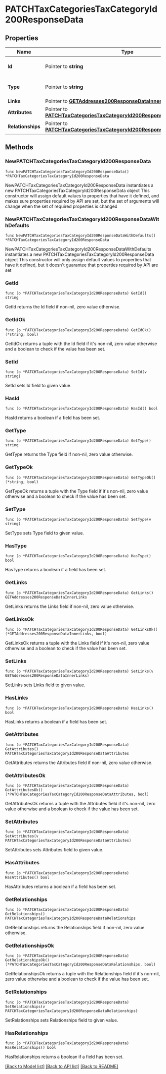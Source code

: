 # PATCHTaxCategoriesTaxCategoryId200ResponseData

## Properties

Name | Type | Description | Notes
------------ | ------------- | ------------- | -------------
**Id** | Pointer to **string** | The resource&#39;s id | [optional] 
**Type** | Pointer to **string** | The resource&#39;s type | [optional] [default to "tax_categories"]
**Links** | Pointer to [**GETAddresses200ResponseDataInnerLinks**](GETAddresses200ResponseDataInnerLinks.md) |  | [optional] 
**Attributes** | Pointer to [**PATCHTaxCategoriesTaxCategoryId200ResponseDataAttributes**](PATCHTaxCategoriesTaxCategoryId200ResponseDataAttributes.md) |  | [optional] 
**Relationships** | Pointer to [**PATCHTaxCategoriesTaxCategoryId200ResponseDataRelationships**](PATCHTaxCategoriesTaxCategoryId200ResponseDataRelationships.md) |  | [optional] 

## Methods

### NewPATCHTaxCategoriesTaxCategoryId200ResponseData

`func NewPATCHTaxCategoriesTaxCategoryId200ResponseData() *PATCHTaxCategoriesTaxCategoryId200ResponseData`

NewPATCHTaxCategoriesTaxCategoryId200ResponseData instantiates a new PATCHTaxCategoriesTaxCategoryId200ResponseData object
This constructor will assign default values to properties that have it defined,
and makes sure properties required by API are set, but the set of arguments
will change when the set of required properties is changed

### NewPATCHTaxCategoriesTaxCategoryId200ResponseDataWithDefaults

`func NewPATCHTaxCategoriesTaxCategoryId200ResponseDataWithDefaults() *PATCHTaxCategoriesTaxCategoryId200ResponseData`

NewPATCHTaxCategoriesTaxCategoryId200ResponseDataWithDefaults instantiates a new PATCHTaxCategoriesTaxCategoryId200ResponseData object
This constructor will only assign default values to properties that have it defined,
but it doesn't guarantee that properties required by API are set

### GetId

`func (o *PATCHTaxCategoriesTaxCategoryId200ResponseData) GetId() string`

GetId returns the Id field if non-nil, zero value otherwise.

### GetIdOk

`func (o *PATCHTaxCategoriesTaxCategoryId200ResponseData) GetIdOk() (*string, bool)`

GetIdOk returns a tuple with the Id field if it's non-nil, zero value otherwise
and a boolean to check if the value has been set.

### SetId

`func (o *PATCHTaxCategoriesTaxCategoryId200ResponseData) SetId(v string)`

SetId sets Id field to given value.

### HasId

`func (o *PATCHTaxCategoriesTaxCategoryId200ResponseData) HasId() bool`

HasId returns a boolean if a field has been set.

### GetType

`func (o *PATCHTaxCategoriesTaxCategoryId200ResponseData) GetType() string`

GetType returns the Type field if non-nil, zero value otherwise.

### GetTypeOk

`func (o *PATCHTaxCategoriesTaxCategoryId200ResponseData) GetTypeOk() (*string, bool)`

GetTypeOk returns a tuple with the Type field if it's non-nil, zero value otherwise
and a boolean to check if the value has been set.

### SetType

`func (o *PATCHTaxCategoriesTaxCategoryId200ResponseData) SetType(v string)`

SetType sets Type field to given value.

### HasType

`func (o *PATCHTaxCategoriesTaxCategoryId200ResponseData) HasType() bool`

HasType returns a boolean if a field has been set.

### GetLinks

`func (o *PATCHTaxCategoriesTaxCategoryId200ResponseData) GetLinks() GETAddresses200ResponseDataInnerLinks`

GetLinks returns the Links field if non-nil, zero value otherwise.

### GetLinksOk

`func (o *PATCHTaxCategoriesTaxCategoryId200ResponseData) GetLinksOk() (*GETAddresses200ResponseDataInnerLinks, bool)`

GetLinksOk returns a tuple with the Links field if it's non-nil, zero value otherwise
and a boolean to check if the value has been set.

### SetLinks

`func (o *PATCHTaxCategoriesTaxCategoryId200ResponseData) SetLinks(v GETAddresses200ResponseDataInnerLinks)`

SetLinks sets Links field to given value.

### HasLinks

`func (o *PATCHTaxCategoriesTaxCategoryId200ResponseData) HasLinks() bool`

HasLinks returns a boolean if a field has been set.

### GetAttributes

`func (o *PATCHTaxCategoriesTaxCategoryId200ResponseData) GetAttributes() PATCHTaxCategoriesTaxCategoryId200ResponseDataAttributes`

GetAttributes returns the Attributes field if non-nil, zero value otherwise.

### GetAttributesOk

`func (o *PATCHTaxCategoriesTaxCategoryId200ResponseData) GetAttributesOk() (*PATCHTaxCategoriesTaxCategoryId200ResponseDataAttributes, bool)`

GetAttributesOk returns a tuple with the Attributes field if it's non-nil, zero value otherwise
and a boolean to check if the value has been set.

### SetAttributes

`func (o *PATCHTaxCategoriesTaxCategoryId200ResponseData) SetAttributes(v PATCHTaxCategoriesTaxCategoryId200ResponseDataAttributes)`

SetAttributes sets Attributes field to given value.

### HasAttributes

`func (o *PATCHTaxCategoriesTaxCategoryId200ResponseData) HasAttributes() bool`

HasAttributes returns a boolean if a field has been set.

### GetRelationships

`func (o *PATCHTaxCategoriesTaxCategoryId200ResponseData) GetRelationships() PATCHTaxCategoriesTaxCategoryId200ResponseDataRelationships`

GetRelationships returns the Relationships field if non-nil, zero value otherwise.

### GetRelationshipsOk

`func (o *PATCHTaxCategoriesTaxCategoryId200ResponseData) GetRelationshipsOk() (*PATCHTaxCategoriesTaxCategoryId200ResponseDataRelationships, bool)`

GetRelationshipsOk returns a tuple with the Relationships field if it's non-nil, zero value otherwise
and a boolean to check if the value has been set.

### SetRelationships

`func (o *PATCHTaxCategoriesTaxCategoryId200ResponseData) SetRelationships(v PATCHTaxCategoriesTaxCategoryId200ResponseDataRelationships)`

SetRelationships sets Relationships field to given value.

### HasRelationships

`func (o *PATCHTaxCategoriesTaxCategoryId200ResponseData) HasRelationships() bool`

HasRelationships returns a boolean if a field has been set.


[[Back to Model list]](../README.md#documentation-for-models) [[Back to API list]](../README.md#documentation-for-api-endpoints) [[Back to README]](../README.md)


